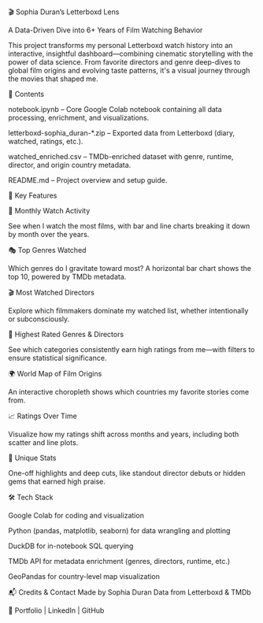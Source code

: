 🎬 Sophia Duran’s Letterboxd Lens

A Data-Driven Dive into 6+ Years of Film Watching Behavior

This project transforms my personal Letterboxd watch history into an interactive, insightful dashboard—combining cinematic storytelling with the power of data science. From favorite directors and genre deep-dives to global film origins and evolving taste patterns, it's a visual journey through the movies that shaped me.

📁 Contents

notebook.ipynb – Core Google Colab notebook containing all data processing, enrichment, and visualizations.

letterboxd-sophia_duran-*.zip – Exported data from Letterboxd (diary, watched, ratings, etc.).

watched_enriched.csv – TMDb-enriched dataset with genre, runtime, director, and origin country metadata.

README.md – Project overview and setup guide.

🧠 Key Features

📅 Monthly Watch Activity

See when I watch the most films, with bar and line charts breaking it down by month over the years.

🎭 Top Genres Watched

Which genres do I gravitate toward most? A horizontal bar chart shows the top 10, powered by TMDb metadata.

🎬 Most Watched Directors

Explore which filmmakers dominate my watched list, whether intentionally or subconsciously.

🌟 Highest Rated Genres & Directors

See which categories consistently earn high ratings from me—with filters to ensure statistical significance.

🌍 World Map of Film Origins

An interactive choropleth shows which countries my favorite stories come from.

📈 Ratings Over Time

Visualize how my ratings shift across months and years, including both scatter and line plots.

💎 Unique Stats

One-off highlights and deep cuts, like standout director debuts or hidden gems that earned high praise.

🛠️ Tech Stack

Google Colab for coding and visualization

Python (pandas, matplotlib, seaborn) for data wrangling and plotting

DuckDB for in-notebook SQL querying

TMDb API for metadata enrichment (genres, directors, runtime, etc.)

GeoPandas for country-level map visualization

📬 Credits & Contact
Made by Sophia Duran
Data from Letterboxd & TMDb

🔗 Portfolio | LinkedIn | GitHub

